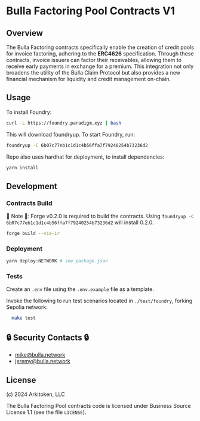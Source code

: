 # Bulla Factoring Pool Contracts V1

## Overview

The Bulla Factoring contracts specifically enable the creation of credit pools for invoice factoring, adhering to the **ERC4626** specification. Through these contracts, invoice issuers can factor their receivables, allowing them to receive early payments in exchange for a premium. This integration not only broadens the utility of the Bulla Claim Protocol but also provides a new financial mechanism for liquidity and credit management on-chain.

## Usage

To install Foundry:

```bash
curl -L https://foundry.paradigm.xyz | bash
```

This will download foundryup. To start Foundry, run:

```bash
foundryup -C 6b07c77eb1c1d1c4b56ffa7f79240254b73236d2
```

Repo also uses hardhat for deployment, to install dependencies:

```bash
yarn install
```

## Development

### Contracts Build

🚨 Note 🚨: Forge v0.2.0 is required to build the contracts. Using `foundryup -C 6b07c77eb1c1d1c4b56ffa7f79240254b73236d2` will install 0.2.0.

```bash
forge build --via-ir
```

### Deployment

```bash
yarn deploy:NETWORK # see package.json
```

### Tests

Create an `.env` file using the `.env.example` file as a template.

Invoke the following to run test scenarios located in `./test/foundry`, forking Sepolia network:

```bash
  make test
```

## 🔒 Security Contacts 🔒

-   mike@bulla.network
-   jeremy@bulla.network

## License

(c) 2024 Arkitoken, LLC

The Bulla Factoring Pool contracts code is licensed under Business Source License 1.1 (see the file `LICENSE`).
